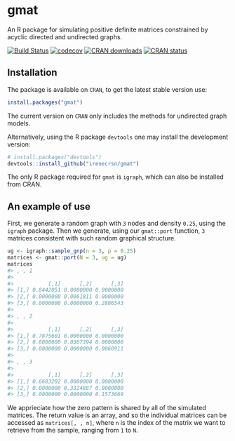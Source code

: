 <!-- README.md is generated from README.Rmd. Please edit that file -->
gmat
====

An R package for simulating positive definite matrices constrained by acyclic directed and undirected graphs.

[![Build Status](https://travis-ci.org/irenecrsn/gmat.svg?branch=master)](https://travis-ci.org/irenecrsn/gmat) [![codecov](https://codecov.io/gh/irenecrsn/gmat/branch/dev/graph/badge.svg)](https://codecov.io/gh/irenecrsn/gmat) [![CRAN downloads](http://cranlogs.r-pkg.org/badges/grand-total/gmat)](http://cran.r-project.org/package=gmat) [![CRAN status](http://www.r-pkg.org/badges/version/gmat)](http://cran.r-project.org/package=gmat)

Installation
------------

The package is available on `CRAN`, to get the latest stable version use:

``` r
install.packages("gmat")
```

The current version on `CRAN` only includes the methods for undirected graph models.

Alternatively, using the R package `devtools` one may install the development version:

``` r
# install.packages("devtools")
devtools::install_github("irenecrsn/gmat")
```

The only R package required for `gmat` is `igraph`, which can also be installed from CRAN.

An example of use
-----------------

First, we generate a random graph with `3` nodes and density `0.25`, using the `igraph` package. Then we generate, using our `gmat::port` function, `3` matrices consistent with such random graphical structure.

``` r
ug <- igraph::sample_gnp(n = 3, p = 0.25)
matrices <- gmat::port(N = 3, ug = ug)
matrices
#> , , 1
#> 
#>           [,1]      [,2]      [,3]
#> [1,] 0.8442051 0.0000000 0.0000000
#> [2,] 0.0000000 0.0061811 0.0000000
#> [3,] 0.0000000 0.0000000 0.2806543
#> 
#> , , 2
#> 
#>           [,1]      [,2]      [,3]
#> [1,] 0.7875601 0.0000000 0.0000000
#> [2,] 0.0000000 0.0307394 0.0000000
#> [3,] 0.0000000 0.0000000 0.0060911
#> 
#> , , 3
#> 
#>           [,1]      [,2]      [,3]
#> [1,] 0.6683202 0.0000000 0.0000000
#> [2,] 0.0000000 0.3324887 0.0000000
#> [3,] 0.0000000 0.0000000 0.1573669
```

We apprieciate how the zero pattern is shared by all of the simulated matrices. The return value is an array, and so the individual matrices can be accessed as `matrices[, , n]`, where `n` is the index of the matrix we want to retrieve from the sample, ranging from `1` to `N`.
